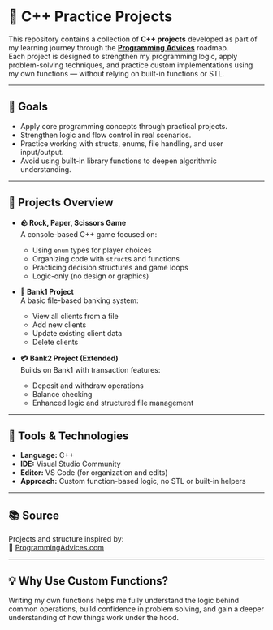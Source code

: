 # 🧠 C++ Practice Projects

This repository contains a collection of **C++ projects** developed as part of my learning journey through the **[Programming Advices](https://www.programmingadvices.com/)** roadmap.  
Each project is designed to strengthen my programming logic, apply problem-solving techniques, and practice custom implementations using my own functions — without relying on built-in functions or STL.

---

## 🚀 Goals

- Apply core programming concepts through practical projects.
- Strengthen logic and flow control in real scenarios.
- Practice working with structs, enums, file handling, and user input/output.
- Avoid using built-in library functions to deepen algorithmic understanding.

---

## 📁 Projects Overview

- **🪨 Rock, Paper, Scissors Game**  
  A console-based C++ game focused on:
  - Using `enum` types for player choices  
  - Organizing code with `struct`s and functions  
  - Practicing decision structures and game loops  
  - Logic-only (no design or graphics)

- **🏦 Bank1 Project**  
  A basic file-based banking system:
  - View all clients from a file  
  - Add new clients  
  - Update existing client data  
  - Delete clients  

- **💳 Bank2 Project (Extended)**  
  Builds on Bank1 with transaction features:
  - Deposit and withdraw operations  
  - Balance checking  
  - Enhanced logic and structured file management

---

## 🧰 Tools & Technologies

- **Language:** C++  
- **IDE:** Visual Studio Community  
- **Editor:** VS Code (for organization and edits)  
- **Approach:** Custom function-based logic, no STL or built-in helpers

---

## 📚 Source

Projects and structure inspired by:  
🔗 [ProgrammingAdvices.com](https://www.programmingadvices.com/)

---

## 💡 Why Use Custom Functions?

Writing my own functions helps me fully understand the logic behind common operations, build confidence in problem solving, and gain a deeper understanding of how things work under the hood.
